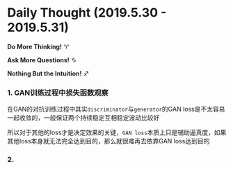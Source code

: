 # Daily Thought (2019.5.30 - 2019.5.31)
**Do More Thinking!** ♈ 

**Ask More Questions!** ♑

**Nothing But the Intuition!** ♐

### 1. GAN训练过程中损失函数观察

在GAN的对抗训练过程中其实`discriminator`与`generator`的GAN loss是不太容易一起收敛的，一般保证两个持续稳定互相稳定波动比较好

所以对于其他的loss才是决定效果的关键，`GAN loss`本质上只是辅助逼真度，如果其他loss本身就无法完全达到目的，那么就很难再去依靠GAN loss达到目的

### 2. 
